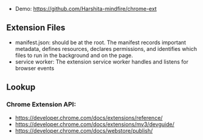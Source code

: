- Demo: https://github.com/Harshita-mindfire/chrome-ext
## Extension Files
- manifest.json: should be at the root. The manifest records important metadata, defines resources, declares permissions, and identifies which files to run in the background and on the page.
- service worker: The extension service worker handles and listens for browser events
## Lookup
### Chrome Extension API:
-  https://developer.chrome.com/docs/extensions/reference/
- https://developer.chrome.com/docs/extensions/mv3/devguide/
- https://developer.chrome.com/docs/webstore/publish/